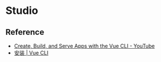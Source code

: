# Studio

## Reference
* [Create, Build, and Serve Apps with the Vue CLI - YouTube](https://www.youtube.com/watch?v=WmrawkHYMTg)
* [安装 | Vue CLI](https://cli.vuejs.org/zh/guide/installation.html)
